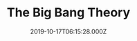 ---
title: "The Big Bang Theory"
year: 2007
date: 2019-10-17T06:15:28.000Z
permalink: /almanac/tv/2019-10-17-the-big-bang-theory/index.html
season: 12
rating: 3
tmdbid: 1418
---